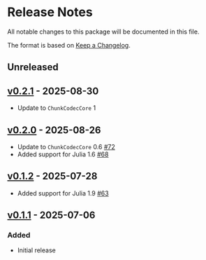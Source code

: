 # Release Notes

All notable changes to this package will be documented in this file.

The format is based on [Keep a Changelog](https://keepachangelog.com/en/1.0.0/).

## Unreleased

## [v0.2.1](https://github.com/JuliaIO/ChunkCodecs.jl/tree/LibAec-v0.2.1) - 2025-08-30

- Update to `ChunkCodecCore` 1

## [v0.2.0](https://github.com/JuliaIO/ChunkCodecs.jl/tree/LibAec-v0.2.0) - 2025-08-26

- Update to `ChunkCodecCore` 0.6 [#72](https://github.com/JuliaIO/ChunkCodecs.jl/pull/72)
- Added support for Julia 1.6 [#68](https://github.com/JuliaIO/ChunkCodecs.jl/pull/68)

## [v0.1.2](https://github.com/JuliaIO/ChunkCodecs.jl/tree/LibAec-v0.1.2) - 2025-07-28

- Added support for Julia 1.9 [#63](https://github.com/JuliaIO/ChunkCodecs.jl/pull/63)

## [v0.1.1](https://github.com/JuliaIO/ChunkCodecs.jl/tree/LibAec-v0.1.1) - 2025-07-06

### Added

- Initial release
